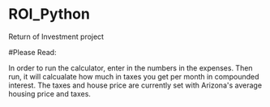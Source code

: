 # ROI_Python
Return of Investment project

#Please Read:

In order to run the calculator, enter in the numbers in the expenses. Then run, it will calcualate how much in taxes you get per month in compounded interest. The taxes and house price are currently set with Arizona's average housing price and taxes.
